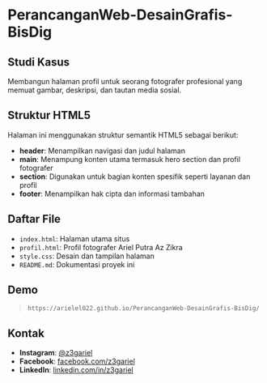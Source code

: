 # PerancanganWeb-DesainGrafis-BisDig

## Studi Kasus
Membangun halaman profil untuk seorang fotografer profesional yang memuat gambar, deskripsi, dan tautan media sosial.

## Struktur HTML5
Halaman ini menggunakan struktur semantik HTML5 sebagai berikut:

- **header**: Menampilkan navigasi dan judul halaman
- **main**: Menampung konten utama termasuk hero section dan profil fotografer
- **section**: Digunakan untuk bagian konten spesifik seperti layanan dan profil
- **footer**: Menampilkan hak cipta dan informasi tambahan

## Daftar File
- `index.html`: Halaman utama situs
- `profil.html`: Profil fotografer Ariel Putra Az Zikra
- `style.css`: Desain dan tampilan halaman
- `README.md`: Dokumentasi proyek ini

## Demo
> `https://arielel022.github.io/PerancanganWeb-DesainGrafis-BisDig/`

## Kontak
- **Instagram**: [@z3gariel](https://www.instagram.com/z3gariel)
- **Facebook**: [facebook.com/z3gariel](https://www.facebook.com/z3gariel)
- **LinkedIn**: [linkedin.com/in/z3gariel](https://www.linkedin.com/in/z3gariel)
